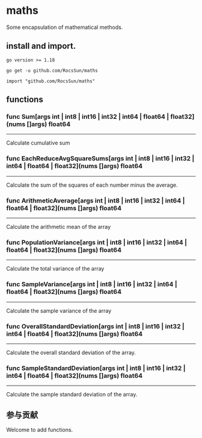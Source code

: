 # maths

Some encapsulation of mathematical methods.

## install and import.

`go version >= 1.18`

`go get -u github.com/RocsSun/maths`

`import "github.com/RocsSun/maths"`

## functions

### func Sum[args int | int8 | int16 | int32 | int64 | float64 | float32](nums []args) float64
<hr>
Calculate cumulative sum

### func EachReduceAvgSquareSums[args int | int8 | int16 | int32 | int64 | float64 | float32](nums []args) float64
<hr>
Calculate the sum of the squares of each number minus the average.

### func ArithmeticAverage[args int | int8 | int16 | int32 | int64 | float64 | float32](nums []args) float64
<hr>
Calculate the arithmetic mean of the array

### func PopulationVariance[args int | int8 | int16 | int32 | int64 | float64 | float32](nums []args) float64
<hr>
Calculate the total variance of the array

### func SampleVariance[args int | int8 | int16 | int32 | int64 | float64 | float32](nums []args) float64
<hr>
Calculate the sample variance of the array

### func OverallStandardDeviation[args int | int8 | int16 | int32 | int64 | float64 | float32](nums []args) float64
<hr>
Calculate the overall standard deviation of the array.

### func SampleStandardDeviation[args int | int8 | int16 | int32 | int64 | float64 | float32](nums []args) float64
<hr>
Calculate the sample standard deviation of the array.

## 参与贡献

Welcome to add functions.

